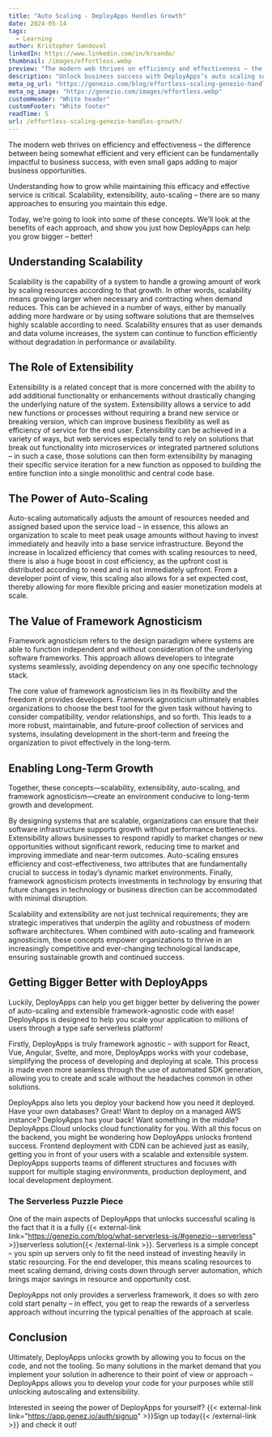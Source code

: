 ```yaml
---
title: "Auto Scaling - DeployApps Handles Growth"
date: 2024-05-14
tags:
  - Learning
author: Kristopher Sandoval
linkedIn: https://www.linkedin.com/in/krsando/
thumbnail: /images/effortless.webp
preview: "The modern web thrives on efficiency and effectiveness – the difference between being somewhat efficient and very efficient can be fundamentally impactful to business success, with even small gaps adding to major business opportunities."
description: "Unlock business success with DeployApps’s auto scaling solutions. The difference between somewhat efficient and very efficient can impact your business succes"
meta_og_url: "https://genezio.com/blog/effortless-scaling-genezio-handles-growth/"
meta_og_image: "https://genezio.com/images/effortless.webp"
customHeader: "White header"
customFooter: "White footer"
readTime: 5
url: /effortless-scaling-genezio-handles-growth/
---
```


The modern web thrives on efficiency and effectiveness – the difference between being somewhat efficient and very efficient can be fundamentally impactful to business success, with even small gaps adding to major business opportunities.

Understanding how to grow while maintaining this efficacy and effective service is critical. Scalability, extensibility, auto-scaling – there are so many approaches to ensuring you maintain this edge.

Today, we’re going to look into some of these concepts. We’ll look at the benefits of each approach, and show you just how DeployApps can help you grow bigger – better!

## Understanding Scalability

Scalability is the capability of a system to handle a growing amount of work by scaling resources according to that growth. In other words, scalability means growing larger when necessary and contracting when demand reduces. This can be achieved in a number of ways, either by manually adding more hardware or by using software solutions that are themselves highly scalable according to need. Scalability ensures that as user demands and data volume increases, the system can continue to function efficiently without degradation in performance or availability.

## The Role of Extensibility

Extensibility is a related concept that is more concerned with the ability to add additional functionality or enhancements without drastically changing the underlying nature of the system. Extensibility allows a service to add new functions or processes without requiring a brand new service or breaking version, which can improve business flexibility as well as efficiency of service for the end user. Extensibility can be achieved in a variety of ways, but web services especially tend to rely on solutions that break out functionality into microservices or integrated partnered solutions – in such a case, those solutions can then form extensibility by managing their specific service iteration for a new function as opposed to building the entire function into a single monolithic and central code base.

## The Power of Auto-Scaling

Auto-scaling automatically adjusts the amount of resources needed and assigned based upon the service load – in essence, this allows an organization to scale to meet peak usage amounts without having to invest immediately and heavily into a base service infrastructure. Beyond the increase in localized efficiency that comes with scaling resources to need, there is also a huge boost in cost efficiency, as the upfront cost is distributed according to need and is not immediately upfront. From a developer point of view, this scaling also allows for a set expected cost, thereby allowing for more flexible pricing and easier monetization models at scale.

## The Value of Framework Agnosticism

Framework agnosticism refers to the design paradigm where systems are able to function independent and without consideration of the underlying software frameworks. This approach allows developers to integrate systems seamlessly, avoiding dependency on any one specific technology stack.

The core value of framework agnosticism lies in its flexibility and the freedom it provides developers. Framework agnosticism ultimately enables organizations to choose the best tool for the given task without having to consider compatibility, vendor relationships, and so forth. This leads to a more robust, maintainable, and future-proof collection of services and systems, insulating development in the short-term and freeing the organization to pivot effectively in the long-term.

## Enabling Long-Term Growth

Together, these concepts—scalability, extensibility, auto-scaling, and framework agnosticism—create an environment conducive to long-term growth and development.

By designing systems that are scalable, organizations can ensure that their software infrastructure supports growth without performance bottlenecks. Extensibility allows businesses to respond rapidly to market changes or new opportunities without significant rework, reducing time to market and improving immediate and near-term outcomes. Auto-scaling ensures efficiency and cost-effectiveness, two attributes that are fundamentally crucial to success in today’s dynamic market environments. Finally, framework agnosticism protects investments in technology by ensuring that future changes in technology or business direction can be accommodated with minimal disruption.

Scalability and extensibility are not just technical requirements; they are strategic imperatives that underpin the agility and robustness of modern software architectures. When combined with auto-scaling and framework agnosticism, these concepts empower organizations to thrive in an increasingly competitive and ever-changing technological landscape, ensuring sustainable growth and continued success.

## Getting Bigger Better with DeployApps

Luckily, DeployApps can help you get bigger better by delivering the power of auto-scaling and extensible framework-agnostic code with ease! DeployApps is designed to help you scale your application to millions of users through a type safe serverless platform!

Firstly, DeployApps is truly framework agnostic – with support for React, Vue, Angular, Svelte, and more, DeployApps works with your codebase, simplifying the process of developing and deploying at scale. This process is made even more seamless through the use of automated SDK generation, allowing you to create and scale without the headaches common in other solutions.

DeployApps also lets you deploy your backend how you need it deployed. Have your own databases? Great! Want to deploy on a managed AWS instance? DeployApps has your back! Want something in the middle? DeployApps.Cloud unlocks cloud functionality for you. With all this focus on the backend, you might be wondering how DeployApps unlocks frontend success. Frontend deployment with CDN can be achieved just as easily, getting you in front of your users with a scalable and extensible system. DeployApps supports teams of different structures and focuses with support for multiple staging environments, production deployment, and local development deployment.

### The Serverless Puzzle Piece

One of the main aspects of DeployApps that unlocks successful scaling is the fact that it is a fully {{< external-link link="https://genezio.com/blog/what-serverless-is/#genezio--serverless" >}}serverless solution{{< /external-link >}}. Serverless is a simple concept – you spin up servers only to fit the need instead of investing heavily in static resourcing. For the end developer, this means scaling resources to meet scaling demand, driving costs down through server automation, which brings major savings in resource and opportunity cost.

DeployApps not only provides a serverless framework, it does so with zero cold start penalty – in effect, you get to reap the rewards of a serverless approach without incurring the typical penalties of the approach at scale.

## Conclusion

Ultimately, DeployApps unlocks growth by allowing you to focus on the code, and not the tooling. So many solutions in the market demand that you implement your solution in adherence to their point of view or approach – DeployApps allows you to develop your code for your purposes while still unlocking autoscaling and extensibility.

Interested in seeing the power of DeployApps for yourself? {{< external-link link="https://app.genez.io/auth/signup" >}}Sign up today{{< /external-link >}} and check it out!
